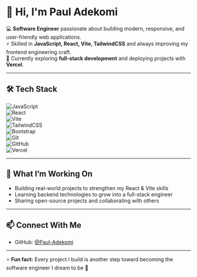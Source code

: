 # 👋 Hi, I'm Paul Adekomi  

💻 **Software Engineer** passionate about building modern, responsive, and user-friendly web applications.  
⚡ Skilled in **JavaScript, React, Vite, TailwindCSS** and always improving my frontend engineering craft.  
🚀 Currently exploring **full-stack development** and deploying projects with **Vercel**.  

---

## 🛠️ Tech Stack  

![JavaScript](https://img.shields.io/badge/JavaScript-F7DF1E?style=for-the-badge&logo=javascript&logoColor=black)  
![React](https://img.shields.io/badge/React-20232A?style=for-the-badge&logo=react&logoColor=61DAFB)  
![Vite](https://img.shields.io/badge/Vite-646CFF?style=for-the-badge&logo=vite&logoColor=white)  
![TailwindCSS](https://img.shields.io/badge/TailwindCSS-38B2AC?style=for-the-badge&logo=tailwind-css&logoColor=white)  
![Bootstrap](https://img.shields.io/badge/Bootstrap-563D7C?style=for-the-badge&logo=bootstrap&logoColor=white)  
![Git](https://img.shields.io/badge/Git-F05032?style=for-the-badge&logo=git&logoColor=white)  
![GitHub](https://img.shields.io/badge/GitHub-181717?style=for-the-badge&logo=github&logoColor=white)  
![Vercel](https://img.shields.io/badge/Vercel-000000?style=for-the-badge&logo=vercel&logoColor=white)  

---

## 🌱 What I’m Working On  
- Building real-world projects to strengthen my React & Vite skills  
- Learning backend technologies to grow into a full-stack engineer  
- Sharing open-source projects and collaborating with others  

---

## 📫 Connect With Me  
- GitHub: [@Paul-Adekomi](https://github.com/Paul-Adekomi)  

---

⭐ **Fun fact:** Every project I build is another step toward becoming the software engineer I dream to be 🚀  
